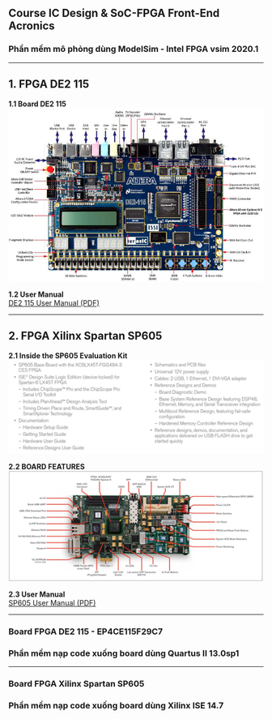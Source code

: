 ## Course IC Design & SoC-FPGA Front-End Acronics

### Phần mềm mô phỏng dùng ModelSim - Intel FPGA vsim 2020.1

---

## 1. FPGA DE2 115

**1.1 Board DE2 115**  
![Board DE2 115](Hardware_UserGuide/DE2%20115/terasic_de2-115_08.jpg)

**1.2 User Manual**  
[DE2 115 User Manual (PDF)](Hardware_UserGuide/DE2%20115/DE2_115_User_manual.pdf)

---

## 2. FPGA Xilinx Spartan SP605

**2.1 Inside the SP605 Evaluation Kit**  
![SP605 Evaluation Kit](Hardware_UserGuide/SP605%20Spartan6/SP605_Spartan6.jpg)

**2.2 BOARD FEATURES**  
![SP605 Evaluation Kit Features](Hardware_UserGuide/SP605%20Spartan6/SP605%20Evaluation%20Kit%20Features.jpg)

**2.3 User Manual**  
[SP605 User Manual (PDF)](Hardware_UserGuide/SP605%20Spartan6/SP605_ug526.pdf)

---

### Board FPGA DE2 115 - EP4CE115F29C7
### Phần mềm nạp code xuống board dùng Quartus II 13.0sp1

---

### Board FPGA Xilinx Spartan SP605
### Phần mềm nạp code xuống board dùng Xilinx ISE 14.7